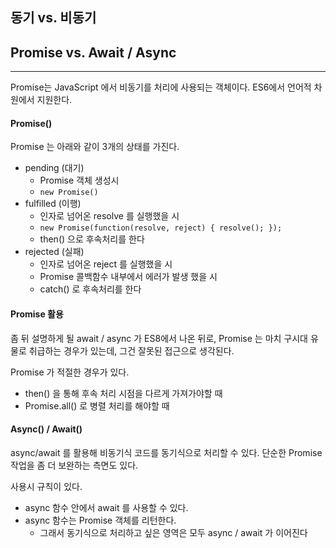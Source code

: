 

## 동기 vs. 비동기





## Promise vs. Await / Async
-----
Promise는 JavaScript 에서 비동기를 처리에 사용되는 객체이다.  ES6에서 언어적 차원에서 지원한다.

#### Promise()
Promise 는 아래와 같이 3개의 상태를 가진다.
- pending (대기)
	- Promise 객체 생성시
	- ``` new Promise() ```
- fulfilled (이행)
	- 인자로 넘어온 resolve 를 실행했을 시
	- ``` new Promise(function(resolve, reject) { resolve(); }); ```
	- then() 으로 후속처리를 한다
- rejected (실패)
	- 인자로 넘어온 reject 를 실행했을 시
	- Promise 콜백함수 내부에서 에러가 발생 했을 시
	- catch() 로 후속처리를 한다


#### Promise 활용
좀 뒤 설명하게 될 await / async 가 ES8에서 나온 뒤로, Promise 는 마치 구시대 유물로 취급하는 경우가 있는데, 그건 잘못된 접근으로 생각된다.

Promise 가 적절한 경우가 있다.
- then() 을 통해 후속 처리 시점을 다르게 가져가야할 때
- Promise.all() 로 병렬 처리를 해야할 때


#### Async() / Await()
async/await 를 활용해 비동기식 코드를 동기식으로 처리할 수 있다. 단순한 Promise 작업을 좀 더 보완하는 측면도 있다.

사용시 규칙이 있다.
- async 함수 안에서 await 를 사용할 수 있다.
- async 함수는 Promise 객체를 리턴한다.
	- 그래서 동기식으로 처리하고 싶은 영역은 모두 async / await 가 이어진다

#### 